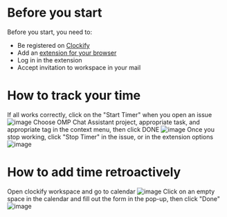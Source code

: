 # Before you start
Before you start, you need to:
- Be registered on [Clockify](https://clockify.me/)
- Add an [extension for your browser](https://clockify.me/apps)
- Log in in the extension
- Accept invitation to workspace in your mail
# How to track your time
If all works correctly, click on the "Start Timer" when you open an issue
![image](<Pasted image 20250303191110.png>)
Choose OMP Chat Assistant project, appropriate task, and appropriate tag in the context menu, then click DONE
![image](<Pasted image 20250303191214.png>)
Once you stop working, click "Stop Timer" in the issue, or in the extension options
![image](<Pasted image 20250303191353.png>)
# How to add time retroactively
Open clockify workspace and go to calendar
![image](<Pasted image 20250303192017.png>)
Click on an empty space in the calendar and fill out the form in the pop-up, then click "Done"
![image](<Pasted image 20250303192101.png>)